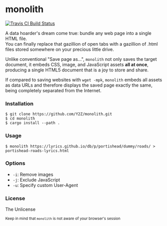 # monolith

[![Travis CI Build Status](https://travis-ci.com/Y2Z/monolith.svg?branch=master)](https://travis-ci.com/Y2Z/monolith)

A data hoarder's dream come true: bundle any web page into a single HTML file.  
You can finally replace that gazillion of open tabs with a gazillion of .html files stored somewhere on your precious little drive.

Unlike conventional "Save page as…", `monolith` not only saves the target document,
it embeds CSS, image, and JavaScript assets **all at once**, producing a single HTML5 document that is a joy to store and share.

If compared to saving websites with `wget -mpk`, `monolith` embeds all assets as data URLs and therefore displays the saved page exactly the same, being completely separated from the Internet.

<!-- `This program works both on remote and local targets. -->

### Installation
    $ git clone https://github.com/Y2Z/monolith.git
    $ cd monolith
    $ cargo install --path .

### Usage
    $ monolith https://lyrics.github.io/db/p/portishead/dummy/roads/ > portishead-roads-lyrics.html

### Options
 - `-i`: Remove images
 - `-j`: Exclude JavaScript
 - `-u`: Specify custom User-Agent

### License
The Unlicense

<!-- Microtext -->
<sub>Keep in mind that `monolith` is not aware of your browser's session</sub>
